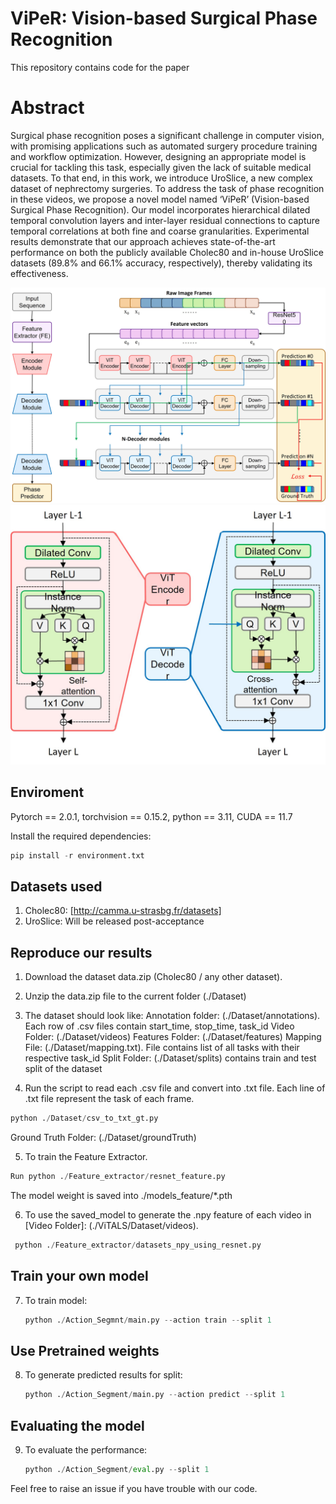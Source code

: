 # ViPeR: Vision-based Surgical Phase Recognition
This repository contains code for the paper

# Abstract 
Surgical phase recognition poses a significant challenge in computer vision, with promising applications such as automated surgery procedure training and workflow optimization. However, designing an appropriate model is crucial for tackling this task, especially given the lack of suitable medical datasets. To that end, in this work, we introduce UroSlice, a new complex dataset of nephrectomy surgeries. To address the task of phase recognition in these videos, we propose a novel model named ‘ViPeR’ (Vision-based Surgical Phase Recognition). Our model incorporates hierarchical dilated temporal convolution layers and inter-layer residual connections to capture temporal correlations at both fine and coarse granularities. Experimental results demonstrate that our approach achieves state-of-the-art performance on both the publicly available Cholec80 and in-house UroSlice datasets (89.8% and 66.1% accuracy, respectively), thereby validating its effectiveness.

![alt text](https://github.com/soumyadeepchandra/ViPeR/blob/main/model_pipeline.jpg?raw=true)
![alt text](https://github.com/soumyadeepchandra/ViPeR/blob/main/enc_dec.jpg?raw=true)

## Enviroment
Pytorch == 2.0.1, 
torchvision == 0.15.2, 
python == 3.11, 
CUDA == 11.7

Install the required dependencies: 
```python
pip install -r environment.txt
```
## Datasets used
1. Cholec80: [http://camma.u-strasbg.fr/datasets]
2. UroSlice: Will be released post-acceptance

## Reproduce our results
1. Download the dataset data.zip (Cholec80 / any other dataset). 

2. Unzip the data.zip file to the current folder (./Dataset)

3. The dataset should look like:
Annotation folder: (./Dataset/annotations). Each row of .csv files contain start_time, stop_time, task_id
Video Folder: (./Dataset/videos)
Features Folder: (./Dataset/features)
Mapping File: (./Dataset/mapping.txt). File contains list of all tasks with their respective task_id
Split Folder: (./Dataset/splits) contains train and test split of the dataset

4. Run the script to read each .csv file and convert into .txt file. Each line of .txt file represent the task of each frame.
```python
python ./Dataset/csv_to_txt_gt.py
```
Ground Truth Folder: (./Dataset/groundTruth)

5. To train the Feature Extractor.
```python
Run python ./Feature_extractor/resnet_feature.py
```
The model weight is saved into ./models_feature/*.pth

6. To use the saved_model to generate the .npy feature of each video in [Video Folder]: (./ViTALS/Dataset/videos).
```python
 python ./Feature_extractor/datasets_npy_using_resnet.py
```

## Train your own model
7. To train model:
   ```python
   python ./Action_Segmnt/main.py --action train --split 1
   ```

## Use Pretrained weights
8. To generate predicted results for split:
   ```python
   python ./Action_Segment/main.py --action predict --split 1
   ```

## Evaluating the model
9. To evaluate the performance:
   ``` python
   python ./Action_Segment/eval.py --split 1
   ```


Feel free to raise an issue if you have trouble with our code.
